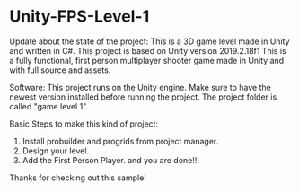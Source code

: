 # Unity-FPS-Level-1
Update about the state of the project: This is a 3D game level made in Unity and written in C#. This project is based on Unity version 2019.2.18f1
This is a fully functional, first person multiplayer shooter game made in Unity and with full source and assets.

Software:
This project runs on the Unity engine. Make sure to have the newest version installed before running the project. The project folder is called "game level 1".

Basic Steps to make this kind of project:
1. Install probuilder and progrids from project manager.
2. Design your level.
3. Add the First Person Player.
and you are done!!!

Thanks for checking out this sample!
